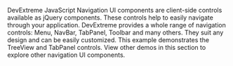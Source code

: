 DevExtreme JavaScript Navigation UI components are client-side controls available as jQuery components. These controls help to easily navigate through your application. DevExtreme provides a whole range of navigation controls: Menu, NavBar, TabPanel, Toolbar and many others. They suit any design and can be easily customized. This example demonstrates the TreeView and TabPanel controls. View other demos in this section to explore other navigation UI components.